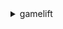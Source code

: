 <details><summary>gamelift</summary><blockquote>

- **<details><summary>accept-match</summary><blockquote>**

  * --ticket-id
  * --player-ids
  * --acceptance-type
  * --cli-input-json
  * --cli-input-yaml
  * --generate-cli-skeleton


- **<details><summary>claim-game-server</summary><blockquote>**

  * --game-server-group-name
  * --game-server-id
  * --game-server-data
  * --cli-input-json
  * --cli-input-yaml
  * --generate-cli-skeleton


- **<details><summary>create-alias</summary><blockquote>**

  * --name
  * --description
  * --routing-strategy
  * --tags
  * --cli-input-json
  * --cli-input-yaml
  * --generate-cli-skeleton


- **<details><summary>create-build</summary><blockquote>**

  * --name
  * --storage-location
  * --operating-system
  * --tags
  * --build-version
  * --cli-input-json
  * --cli-input-yaml
  * --generate-cli-skeleton


- **<details><summary>create-fleet</summary><blockquote>**

  * --name
  * --description
  * --build-id
  * --script-id
  * --server-launch-path
  * --server-launch-parameters
  * --log-paths
  * --ec2-instance-type
  * --ec2-inbound-permissions
  * --new-game-session-protection-policy
  * --runtime-configuration
  * --resource-creation-limit-policy
  * --metric-groups
  * --peer-vpc-aws-account-id
  * --peer-vpc-id
  * --fleet-type
  * --instance-role-arn
  * --certificate-configuration
  * --locations
  * --tags
  * --cli-input-json
  * --cli-input-yaml
  * --generate-cli-skeleton


- **<details><summary>create-fleet-locations</summary><blockquote>**

  * --fleet-id
  * --locations
  * --cli-input-json
  * --cli-input-yaml
  * --generate-cli-skeleton


- **<details><summary>create-game-server-group</summary><blockquote>**

  * --game-server-group-name
  * --role-arn
  * --min-size
  * --max-size
  * --launch-template
  * --instance-definitions
  * --auto-scaling-policy
  * --balancing-strategy
  * --game-server-protection-policy
  * --vpc-subnets
  * --tags
  * --cli-input-json
  * --cli-input-yaml
  * --generate-cli-skeleton


- **<details><summary>create-game-session</summary><blockquote>**

  * --fleet-id
  * --alias-id
  * --maximum-player-session-count
  * --name
  * --game-properties
  * --creator-id
  * --game-session-id
  * --idempotency-token
  * --game-session-data
  * --location
  * --cli-input-json
  * --cli-input-yaml
  * --generate-cli-skeleton


- **<details><summary>create-game-session-queue</summary><blockquote>**

  * --name
  * --timeout-in-seconds
  * --player-latency-policies
  * --destinations
  * --filter-configuration
  * --priority-configuration
  * --custom-event-data
  * --notification-target
  * --tags
  * --cli-input-json
  * --cli-input-yaml
  * --generate-cli-skeleton


- **<details><summary>create-matchmaking-configuration</summary><blockquote>**

  * --name
  * --description
  * --game-session-queue-arns
  * --request-timeout-seconds
  * --acceptance-timeout-seconds
  * --acceptance-required
  * --no-acceptance-required
  * --rule-set-name
  * --notification-target
  * --additional-player-count
  * --custom-event-data
  * --game-properties
  * --game-session-data
  * --backfill-mode
  * --flex-match-mode
  * --tags
  * --cli-input-json
  * --cli-input-yaml
  * --generate-cli-skeleton


- **<details><summary>create-matchmaking-rule-set</summary><blockquote>**

  * --name
  * --rule-set-body
  * --tags
  * --cli-input-json
  * --cli-input-yaml
  * --generate-cli-skeleton


- **<details><summary>create-player-session</summary><blockquote>**

  * --game-session-id
  * --player-id
  * --player-data
  * --cli-input-json
  * --cli-input-yaml
  * --generate-cli-skeleton


- **<details><summary>create-player-sessions</summary><blockquote>**

  * --game-session-id
  * --player-ids
  * --player-data-map
  * --cli-input-json
  * --cli-input-yaml
  * --generate-cli-skeleton


- **<details><summary>create-script</summary><blockquote>**

  * --name
  * --storage-location
  * --zip-file
  * --tags
  * --script-version
  * --cli-input-json
  * --cli-input-yaml
  * --generate-cli-skeleton


- **<details><summary>create-vpc-peering-authorization</summary><blockquote>**

  * --game-lift-aws-account-id
  * --peer-vpc-id
  * --cli-input-json
  * --cli-input-yaml
  * --generate-cli-skeleton


- **<details><summary>create-vpc-peering-connection</summary><blockquote>**

  * --fleet-id
  * --peer-vpc-aws-account-id
  * --peer-vpc-id
  * --cli-input-json
  * --cli-input-yaml
  * --generate-cli-skeleton


- **<details><summary>delete-alias</summary><blockquote>**

  * --alias-id
  * --cli-input-json
  * --cli-input-yaml
  * --generate-cli-skeleton


- **<details><summary>delete-build</summary><blockquote>**

  * --build-id
  * --cli-input-json
  * --cli-input-yaml
  * --generate-cli-skeleton


- **<details><summary>delete-fleet</summary><blockquote>**

  * --fleet-id
  * --cli-input-json
  * --cli-input-yaml
  * --generate-cli-skeleton


- **<details><summary>delete-fleet-locations</summary><blockquote>**

  * --fleet-id
  * --locations
  * --cli-input-json
  * --cli-input-yaml
  * --generate-cli-skeleton


- **<details><summary>delete-game-server-group</summary><blockquote>**

  * --game-server-group-name
  * --delete-option
  * --cli-input-json
  * --cli-input-yaml
  * --generate-cli-skeleton


- **<details><summary>delete-game-session-queue</summary><blockquote>**

  * --name
  * --cli-input-json
  * --cli-input-yaml
  * --generate-cli-skeleton


- **<details><summary>delete-matchmaking-configuration</summary><blockquote>**

  * --name
  * --cli-input-json
  * --cli-input-yaml
  * --generate-cli-skeleton


- **<details><summary>delete-matchmaking-rule-set</summary><blockquote>**

  * --name
  * --cli-input-json
  * --cli-input-yaml
  * --generate-cli-skeleton


- **<details><summary>delete-scaling-policy</summary><blockquote>**

  * --name
  * --fleet-id
  * --cli-input-json
  * --cli-input-yaml
  * --generate-cli-skeleton


- **<details><summary>delete-script</summary><blockquote>**

  * --script-id
  * --cli-input-json
  * --cli-input-yaml
  * --generate-cli-skeleton


- **<details><summary>delete-vpc-peering-authorization</summary><blockquote>**

  * --game-lift-aws-account-id
  * --peer-vpc-id
  * --cli-input-json
  * --cli-input-yaml
  * --generate-cli-skeleton


- **<details><summary>delete-vpc-peering-connection</summary><blockquote>**

  * --fleet-id
  * --vpc-peering-connection-id
  * --cli-input-json
  * --cli-input-yaml
  * --generate-cli-skeleton


- **<details><summary>deregister-game-server</summary><blockquote>**

  * --game-server-group-name
  * --game-server-id
  * --cli-input-json
  * --cli-input-yaml
  * --generate-cli-skeleton


- **<details><summary>describe-alias</summary><blockquote>**

  * --alias-id
  * --cli-input-json
  * --cli-input-yaml
  * --generate-cli-skeleton


- **<details><summary>describe-build</summary><blockquote>**

  * --build-id
  * --cli-input-json
  * --cli-input-yaml
  * --generate-cli-skeleton


- **<details><summary>describe-ec2-instance-limits</summary><blockquote>**

  * --ec2-instance-type
  * --location
  * --cli-input-json
  * --cli-input-yaml
  * --generate-cli-skeleton


- **<details><summary>describe-fleet-attributes</summary><blockquote>**

  * --fleet-ids
  * --cli-input-json
  * --cli-input-yaml
  * --starting-token
  * --page-size
  * --max-items
  * --generate-cli-skeleton


- **<details><summary>describe-fleet-capacity</summary><blockquote>**

  * --fleet-ids
  * --cli-input-json
  * --cli-input-yaml
  * --starting-token
  * --page-size
  * --max-items
  * --generate-cli-skeleton


- **<details><summary>describe-fleet-events</summary><blockquote>**

  * --fleet-id
  * --start-time
  * --end-time
  * --cli-input-json
  * --cli-input-yaml
  * --starting-token
  * --page-size
  * --max-items
  * --generate-cli-skeleton


- **<details><summary>describe-fleet-location-attributes</summary><blockquote>**

  * --fleet-id
  * --locations
  * --limit
  * --next-token
  * --cli-input-json
  * --cli-input-yaml
  * --generate-cli-skeleton


- **<details><summary>describe-fleet-location-capacity</summary><blockquote>**

  * --fleet-id
  * --location
  * --cli-input-json
  * --cli-input-yaml
  * --generate-cli-skeleton


- **<details><summary>describe-fleet-location-utilization</summary><blockquote>**

  * --fleet-id
  * --location
  * --cli-input-json
  * --cli-input-yaml
  * --generate-cli-skeleton


- **<details><summary>describe-fleet-port-settings</summary><blockquote>**

  * --fleet-id
  * --location
  * --cli-input-json
  * --cli-input-yaml
  * --generate-cli-skeleton


- **<details><summary>describe-fleet-utilization</summary><blockquote>**

  * --fleet-ids
  * --cli-input-json
  * --cli-input-yaml
  * --starting-token
  * --page-size
  * --max-items
  * --generate-cli-skeleton


- **<details><summary>describe-game-server</summary><blockquote>**

  * --game-server-group-name
  * --game-server-id
  * --cli-input-json
  * --cli-input-yaml
  * --generate-cli-skeleton


- **<details><summary>describe-game-server-group</summary><blockquote>**

  * --game-server-group-name
  * --cli-input-json
  * --cli-input-yaml
  * --generate-cli-skeleton


- **<details><summary>describe-game-server-instances</summary><blockquote>**

  * --game-server-group-name
  * --instance-ids
  * --cli-input-json
  * --cli-input-yaml
  * --starting-token
  * --page-size
  * --max-items
  * --generate-cli-skeleton


- **<details><summary>describe-game-session-details</summary><blockquote>**

  * --fleet-id
  * --game-session-id
  * --alias-id
  * --location
  * --status-filter
  * --cli-input-json
  * --cli-input-yaml
  * --starting-token
  * --page-size
  * --max-items
  * --generate-cli-skeleton


- **<details><summary>describe-game-session-placement</summary><blockquote>**

  * --placement-id
  * --cli-input-json
  * --cli-input-yaml
  * --generate-cli-skeleton


- **<details><summary>describe-game-session-queues</summary><blockquote>**

  * --names
  * --cli-input-json
  * --cli-input-yaml
  * --starting-token
  * --page-size
  * --max-items
  * --generate-cli-skeleton


- **<details><summary>describe-game-sessions</summary><blockquote>**

  * --fleet-id
  * --game-session-id
  * --alias-id
  * --location
  * --status-filter
  * --cli-input-json
  * --cli-input-yaml
  * --starting-token
  * --page-size
  * --max-items
  * --generate-cli-skeleton


- **<details><summary>describe-instances</summary><blockquote>**

  * --fleet-id
  * --instance-id
  * --location
  * --cli-input-json
  * --cli-input-yaml
  * --starting-token
  * --page-size
  * --max-items
  * --generate-cli-skeleton


- **<details><summary>describe-matchmaking</summary><blockquote>**

  * --ticket-ids
  * --cli-input-json
  * --cli-input-yaml
  * --generate-cli-skeleton


- **<details><summary>describe-matchmaking-configurations</summary><blockquote>**

  * --names
  * --rule-set-name
  * --cli-input-json
  * --cli-input-yaml
  * --starting-token
  * --page-size
  * --max-items
  * --generate-cli-skeleton


- **<details><summary>describe-matchmaking-rule-sets</summary><blockquote>**

  * --names
  * --cli-input-json
  * --cli-input-yaml
  * --starting-token
  * --page-size
  * --max-items
  * --generate-cli-skeleton


- **<details><summary>describe-player-sessions</summary><blockquote>**

  * --game-session-id
  * --player-id
  * --player-session-id
  * --player-session-status-filter
  * --cli-input-json
  * --cli-input-yaml
  * --starting-token
  * --page-size
  * --max-items
  * --generate-cli-skeleton


- **<details><summary>describe-runtime-configuration</summary><blockquote>**

  * --fleet-id
  * --cli-input-json
  * --cli-input-yaml
  * --generate-cli-skeleton


- **<details><summary>describe-scaling-policies</summary><blockquote>**

  * --fleet-id
  * --status-filter
  * --location
  * --cli-input-json
  * --cli-input-yaml
  * --starting-token
  * --page-size
  * --max-items
  * --generate-cli-skeleton


- **<details><summary>describe-script</summary><blockquote>**

  * --script-id
  * --cli-input-json
  * --cli-input-yaml
  * --generate-cli-skeleton


- **<details><summary>describe-vpc-peering-authorizations</summary><blockquote>**

  * --cli-input-json
  * --cli-input-yaml
  * --generate-cli-skeleton


- **<details><summary>describe-vpc-peering-connections</summary><blockquote>**

  * --fleet-id
  * --cli-input-json
  * --cli-input-yaml
  * --generate-cli-skeleton


- **<details><summary>get-game-session-log</summary><blockquote>**

  * --game-session-id
  * --save-as


- **<details><summary>get-game-session-log-url</summary><blockquote>**

  * --game-session-id
  * --cli-input-json
  * --cli-input-yaml
  * --generate-cli-skeleton


- **<details><summary>get-instance-access</summary><blockquote>**

  * --fleet-id
  * --instance-id
  * --cli-input-json
  * --cli-input-yaml
  * --generate-cli-skeleton


- **<details><summary>help</summary><blockquote>**

  * 


- **<details><summary>list-aliases</summary><blockquote>**

  * --routing-strategy-type
  * --name
  * --cli-input-json
  * --cli-input-yaml
  * --starting-token
  * --page-size
  * --max-items
  * --generate-cli-skeleton


- **<details><summary>list-builds</summary><blockquote>**

  * --status
  * --cli-input-json
  * --cli-input-yaml
  * --starting-token
  * --page-size
  * --max-items
  * --generate-cli-skeleton


- **<details><summary>list-fleets</summary><blockquote>**

  * --build-id
  * --script-id
  * --cli-input-json
  * --cli-input-yaml
  * --starting-token
  * --page-size
  * --max-items
  * --generate-cli-skeleton


- **<details><summary>list-game-server-groups</summary><blockquote>**

  * --cli-input-json
  * --cli-input-yaml
  * --starting-token
  * --page-size
  * --max-items
  * --generate-cli-skeleton


- **<details><summary>list-game-servers</summary><blockquote>**

  * --game-server-group-name
  * --sort-order
  * --cli-input-json
  * --cli-input-yaml
  * --starting-token
  * --page-size
  * --max-items
  * --generate-cli-skeleton


- **<details><summary>list-scripts</summary><blockquote>**

  * --cli-input-json
  * --cli-input-yaml
  * --starting-token
  * --page-size
  * --max-items
  * --generate-cli-skeleton


- **<details><summary>list-tags-for-resource</summary><blockquote>**

  * --resource-arn
  * --cli-input-json
  * --cli-input-yaml
  * --generate-cli-skeleton


- **<details><summary>put-scaling-policy</summary><blockquote>**

  * --name
  * --fleet-id
  * --scaling-adjustment
  * --scaling-adjustment-type
  * --threshold
  * --comparison-operator
  * --evaluation-periods
  * --metric-name
  * --policy-type
  * --target-configuration
  * --cli-input-json
  * --cli-input-yaml
  * --generate-cli-skeleton


- **<details><summary>register-game-server</summary><blockquote>**

  * --game-server-group-name
  * --game-server-id
  * --instance-id
  * --connection-info
  * --game-server-data
  * --cli-input-json
  * --cli-input-yaml
  * --generate-cli-skeleton


- **<details><summary>request-upload-credentials</summary><blockquote>**

  * --build-id
  * --cli-input-json
  * --cli-input-yaml
  * --generate-cli-skeleton


- **<details><summary>resolve-alias</summary><blockquote>**

  * --alias-id
  * --cli-input-json
  * --cli-input-yaml
  * --generate-cli-skeleton


- **<details><summary>resume-game-server-group</summary><blockquote>**

  * --game-server-group-name
  * --resume-actions
  * --cli-input-json
  * --cli-input-yaml
  * --generate-cli-skeleton


- **<details><summary>search-game-sessions</summary><blockquote>**

  * --fleet-id
  * --alias-id
  * --location
  * --filter-expression
  * --sort-expression
  * --cli-input-json
  * --cli-input-yaml
  * --starting-token
  * --page-size
  * --max-items
  * --generate-cli-skeleton


- **<details><summary>start-fleet-actions</summary><blockquote>**

  * --fleet-id
  * --actions
  * --location
  * --cli-input-json
  * --cli-input-yaml
  * --generate-cli-skeleton


- **<details><summary>start-game-session-placement</summary><blockquote>**

  * --placement-id
  * --game-session-queue-name
  * --game-properties
  * --maximum-player-session-count
  * --game-session-name
  * --player-latencies
  * --desired-player-sessions
  * --game-session-data
  * --cli-input-json
  * --cli-input-yaml
  * --generate-cli-skeleton


- **<details><summary>start-match-backfill</summary><blockquote>**

  * --ticket-id
  * --configuration-name
  * --game-session-arn
  * --players
  * --cli-input-json
  * --cli-input-yaml
  * --generate-cli-skeleton


- **<details><summary>start-matchmaking</summary><blockquote>**

  * --ticket-id
  * --configuration-name
  * --players
  * --cli-input-json
  * --cli-input-yaml
  * --generate-cli-skeleton


- **<details><summary>stop-fleet-actions</summary><blockquote>**

  * --fleet-id
  * --actions
  * --location
  * --cli-input-json
  * --cli-input-yaml
  * --generate-cli-skeleton


- **<details><summary>stop-game-session-placement</summary><blockquote>**

  * --placement-id
  * --cli-input-json
  * --cli-input-yaml
  * --generate-cli-skeleton


- **<details><summary>stop-matchmaking</summary><blockquote>**

  * --ticket-id
  * --cli-input-json
  * --cli-input-yaml
  * --generate-cli-skeleton


- **<details><summary>suspend-game-server-group</summary><blockquote>**

  * --game-server-group-name
  * --suspend-actions
  * --cli-input-json
  * --cli-input-yaml
  * --generate-cli-skeleton


- **<details><summary>tag-resource</summary><blockquote>**

  * --resource-arn
  * --tags
  * --cli-input-json
  * --cli-input-yaml
  * --generate-cli-skeleton


- **<details><summary>untag-resource</summary><blockquote>**

  * --resource-arn
  * --tag-keys
  * --cli-input-json
  * --cli-input-yaml
  * --generate-cli-skeleton


- **<details><summary>update-alias</summary><blockquote>**

  * --alias-id
  * --name
  * --description
  * --routing-strategy
  * --cli-input-json
  * --cli-input-yaml
  * --generate-cli-skeleton


- **<details><summary>update-build</summary><blockquote>**

  * --build-id
  * --name
  * --build-version
  * --cli-input-json
  * --cli-input-yaml
  * --generate-cli-skeleton


- **<details><summary>update-fleet-attributes</summary><blockquote>**

  * --fleet-id
  * --name
  * --description
  * --new-game-session-protection-policy
  * --resource-creation-limit-policy
  * --metric-groups
  * --cli-input-json
  * --cli-input-yaml
  * --generate-cli-skeleton


- **<details><summary>update-fleet-capacity</summary><blockquote>**

  * --fleet-id
  * --desired-instances
  * --min-size
  * --max-size
  * --location
  * --cli-input-json
  * --cli-input-yaml
  * --generate-cli-skeleton


- **<details><summary>update-fleet-port-settings</summary><blockquote>**

  * --fleet-id
  * --inbound-permission-authorizations
  * --inbound-permission-revocations
  * --cli-input-json
  * --cli-input-yaml
  * --generate-cli-skeleton


- **<details><summary>update-game-server</summary><blockquote>**

  * --game-server-group-name
  * --game-server-id
  * --game-server-data
  * --utilization-status
  * --health-check
  * --cli-input-json
  * --cli-input-yaml
  * --generate-cli-skeleton


- **<details><summary>update-game-server-group</summary><blockquote>**

  * --game-server-group-name
  * --role-arn
  * --instance-definitions
  * --game-server-protection-policy
  * --balancing-strategy
  * --cli-input-json
  * --cli-input-yaml
  * --generate-cli-skeleton


- **<details><summary>update-game-session</summary><blockquote>**

  * --game-session-id
  * --maximum-player-session-count
  * --name
  * --player-session-creation-policy
  * --protection-policy
  * --cli-input-json
  * --cli-input-yaml
  * --generate-cli-skeleton


- **<details><summary>update-game-session-queue</summary><blockquote>**

  * --name
  * --timeout-in-seconds
  * --player-latency-policies
  * --destinations
  * --filter-configuration
  * --priority-configuration
  * --custom-event-data
  * --notification-target
  * --cli-input-json
  * --cli-input-yaml
  * --generate-cli-skeleton


- **<details><summary>update-matchmaking-configuration</summary><blockquote>**

  * --name
  * --description
  * --game-session-queue-arns
  * --request-timeout-seconds
  * --acceptance-timeout-seconds
  * --acceptance-required
  * --no-acceptance-required
  * --rule-set-name
  * --notification-target
  * --additional-player-count
  * --custom-event-data
  * --game-properties
  * --game-session-data
  * --backfill-mode
  * --flex-match-mode
  * --cli-input-json
  * --cli-input-yaml
  * --generate-cli-skeleton


- **<details><summary>update-runtime-configuration</summary><blockquote>**

  * --fleet-id
  * --runtime-configuration
  * --cli-input-json
  * --cli-input-yaml
  * --generate-cli-skeleton


- **<details><summary>update-script</summary><blockquote>**

  * --script-id
  * --name
  * --storage-location
  * --zip-file
  * --script-version
  * --cli-input-json
  * --cli-input-yaml
  * --generate-cli-skeleton


- **<details><summary>upload-build</summary><blockquote>**

  * --name
  * --build-version
  * --build-root
  * --operating-system


- **<details><summary>validate-matchmaking-rule-set</summary><blockquote>**

  * --rule-set-body
  * --cli-input-json
  * --cli-input-yaml
  * --generate-cli-skeleton


</blockquote></details>
</blockquote></details>
</blockquote></details>
</blockquote></details>
</blockquote></details>
</blockquote></details>
</blockquote></details>
</blockquote></details>
</blockquote></details>
</blockquote></details>
</blockquote></details>
</blockquote></details>
</blockquote></details>
</blockquote></details>
</blockquote></details>
</blockquote></details>
</blockquote></details>
</blockquote></details>
</blockquote></details>
</blockquote></details>
</blockquote></details>
</blockquote></details>
</blockquote></details>
</blockquote></details>
</blockquote></details>
</blockquote></details>
</blockquote></details>
</blockquote></details>
</blockquote></details>
</blockquote></details>
</blockquote></details>
</blockquote></details>
</blockquote></details>
</blockquote></details>
</blockquote></details>
</blockquote></details>
</blockquote></details>
</blockquote></details>
</blockquote></details>
</blockquote></details>
</blockquote></details>
</blockquote></details>
</blockquote></details>
</blockquote></details>
</blockquote></details>
</blockquote></details>
</blockquote></details>
</blockquote></details>
</blockquote></details>
</blockquote></details>
</blockquote></details>
</blockquote></details>
</blockquote></details>
</blockquote></details>
</blockquote></details>
</blockquote></details>
</blockquote></details>
</blockquote></details>
</blockquote></details>
</blockquote></details>
</blockquote></details>
</blockquote></details>
</blockquote></details>
</blockquote></details>
</blockquote></details>
</blockquote></details>
</blockquote></details>
</blockquote></details>
</blockquote></details>
</blockquote></details>
</blockquote></details>
</blockquote></details>
</blockquote></details>
</blockquote></details>
</blockquote></details>
</blockquote></details>
</blockquote></details>
</blockquote></details>
</blockquote></details>
</blockquote></details>
</blockquote></details>
</blockquote></details>
</blockquote></details>
</blockquote></details>
</blockquote></details>
</blockquote></details>
</blockquote></details>
</blockquote></details>
</blockquote></details>
</blockquote></details>
</blockquote></details>
</blockquote></details>
</blockquote></details>
</blockquote></details>
</blockquote></details>
</blockquote></details>
</blockquote></details>
</blockquote></details>
</blockquote></details>
